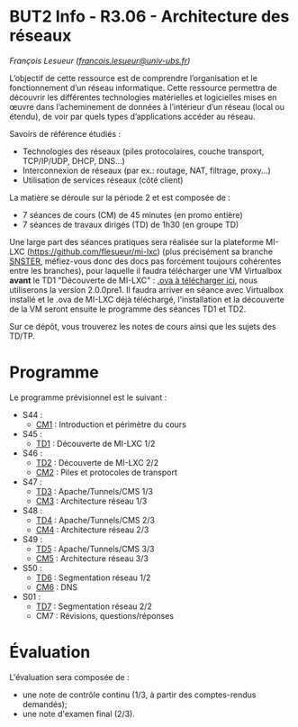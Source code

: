 BUT2 Info - R3.06 - Architecture des réseaux
============================================

_François Lesueur ([francois.lesueur@univ-ubs.fr](mailto:francois.lesueur@univ-ubs.fr))_

L’objectif de cette ressource est de comprendre l’organisation et le fonctionnement d’un réseau informatique. Cette ressource permettra de découvrir les différentes technologies matérielles et logicielles mises en œuvre dans l’acheminement de données à l’intérieur d’un réseau (local ou étendu), de voir par quels types d’applications accéder au réseau.

Savoirs de référence étudiés :
* Technologies des réseaux (piles protocolaires, couche transport, TCP/IP/UDP, DHCP, DNS…)
* Interconnexion de réseaux (par ex.: routage, NAT, filtrage, proxy...)
* Utilisation de services réseaux (côté client)

La matière se déroule sur la période 2 et est composée de :
* 7 séances de cours (CM) de 45 minutes (en promo entière)
* 7 séances de travaux dirigés (TD) de 1h30 (en groupe TD)

Une large part des séances pratiques sera réalisée sur la plateforme MI-LXC (https://github.com/flesueur/mi-lxc) (plus précisément sa branche [SNSTER](https://github.com/flesueur/mi-lxc/tree/snster), méfiez-vous donc des docs pas forcément toujours cohérentes entre les branches), pour laquelle il faudra télécharger une VM Virtualbox **avant** le TD1 "Découverte de MI-LXC" : [.ova à télécharger ici](https://flesueur.irisa.fr/mi-lxc/images/milxc-snster-vm-2.0.0pre1.ova), nous utiliserons la version 2.0.0pre1. Il faudra arriver en séance avec Virtualbox installé et le .ova de MI-LXC déjà téléchargé, l'installation et la découverte de la VM seront ensuite le programme des séances TD1 et TD2.

Sur ce dépôt, vous trouverez les notes de cours ainsi que les sujets des TD/TP.

Programme
=========

Le programme prévisionnel est le suivant :
* S44 :
  * [CM1](cm1-intro.md) : Introduction et périmètre du cours
* S45 :
  * [TD1](td1-milxc.md) : Découverte de MI-LXC 1/2
* S46 :
  * [TD2](td1-milxc.md) : Découverte de MI-LXC 2/2
  * [CM2](cm2-piles.md) : Piles et protocoles de transport
* S47 :
  * [TD3](td3-apache.md) : Apache/Tunnels/CMS 1/3
  * [CM3](cm3-archi.md) : Architecture réseau 1/3
* S48 :
  * [TD4](td3-apache.md) : Apache/Tunnels/CMS 2/3
  * [CM4](cm3-archi.md) : Architecture réseau 2/3
* S49 :
  * [TD5](td3-apache.md) : Apache/Tunnels/CMS 3/3
  * [CM5](cm3-archi.md) : Architecture réseau 3/3
* S50 :
  * [TD6](td6-archi.md) : Segmentation réseau 1/2
  * [CM6](cm6-dns.md) : DNS
* S01 :
  * [TD7](td6-archi.md) : Segmentation réseau 2/2
  * CM7 : Révisions, questions/réponses


Évaluation
==========

L'évaluation sera composée de :
* une note de contrôle continu (1/3, à partir des comptes-rendus demandés);
* une note d'examen final (2/3).
